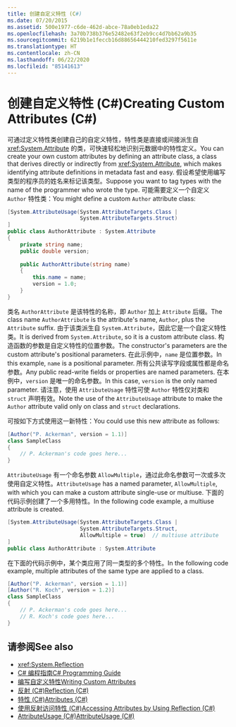```yaml
---
title: 创建自定义特性 (C#)
ms.date: 07/20/2015
ms.assetid: 500e1977-c6de-462d-abce-78a0eb1eda22
ms.openlocfilehash: 3a70b738b376e52482e63f2eb9cc4d7bb62a9b35
ms.sourcegitcommit: 6219b1e1feccb16d88656444210fed3297f5611e
ms.translationtype: HT
ms.contentlocale: zh-CN
ms.lasthandoff: 06/22/2020
ms.locfileid: "85141613"
---
```

# <a name="creating-custom-attributes-c"></a><span data-ttu-id="f768c-102">创建自定义特性 (C#)</span><span class="sxs-lookup"><span data-stu-id="f768c-102">Creating Custom Attributes (C#)</span></span>
<span data-ttu-id="f768c-103">可通过定义特性类创建自己的自定义特性，特性类是直接或间接派生自 <xref:System.Attribute> 的类，可快速轻松地识别元数据中的特性定义。</span><span class="sxs-lookup"><span data-stu-id="f768c-103">You can create your own custom attributes by defining an attribute class, a class that derives directly or indirectly from <xref:System.Attribute>, which makes identifying attribute definitions in metadata fast and easy.</span></span> <span data-ttu-id="f768c-104">假设希望使用编写类型的程序员的姓名来标记该类型。</span><span class="sxs-lookup"><span data-stu-id="f768c-104">Suppose you want to tag types with the name of the programmer who wrote the type.</span></span> <span data-ttu-id="f768c-105">可能需要定义一个自定义 `Author` 特性类：</span><span class="sxs-lookup"><span data-stu-id="f768c-105">You might define a custom `Author` attribute class:</span></span>  
  
```csharp  
[System.AttributeUsage(System.AttributeTargets.Class |  
                       System.AttributeTargets.Struct)  
]  
public class AuthorAttribute : System.Attribute  
{  
    private string name;  
    public double version;  
  
    public AuthorAttribute(string name)  
    {  
        this.name = name;  
        version = 1.0;  
    }  
}  
```  
  
 <span data-ttu-id="f768c-106">类名 `AuthorAttribute` 是该特性的名称，即 `Author` 加上 `Attribute` 后缀。</span><span class="sxs-lookup"><span data-stu-id="f768c-106">The class name `AuthorAttribute` is the attribute's name, `Author`, plus the `Attribute` suffix.</span></span> <span data-ttu-id="f768c-107">由于该类派生自 `System.Attribute`，因此它是一个自定义特性类。</span><span class="sxs-lookup"><span data-stu-id="f768c-107">It is derived from `System.Attribute`, so it is a custom attribute class.</span></span> <span data-ttu-id="f768c-108">构造函数的参数是自定义特性的位置参数。</span><span class="sxs-lookup"><span data-stu-id="f768c-108">The constructor's parameters are the custom attribute's positional parameters.</span></span> <span data-ttu-id="f768c-109">在此示例中，`name` 是位置参数。</span><span class="sxs-lookup"><span data-stu-id="f768c-109">In this example, `name` is a positional parameter.</span></span> <span data-ttu-id="f768c-110">所有公共读写字段或属性都是命名参数。</span><span class="sxs-lookup"><span data-stu-id="f768c-110">Any public read-write fields or properties are named parameters.</span></span> <span data-ttu-id="f768c-111">在本例中，`version` 是唯一的命名参数。</span><span class="sxs-lookup"><span data-stu-id="f768c-111">In this case, `version` is the only named parameter.</span></span> <span data-ttu-id="f768c-112">请注意，使用 `AttributeUsage` 特性可使 `Author` 特性仅对类和 `struct` 声明有效。</span><span class="sxs-lookup"><span data-stu-id="f768c-112">Note the use of the `AttributeUsage` attribute to make the `Author` attribute valid only on class and `struct` declarations.</span></span>  
  
 <span data-ttu-id="f768c-113">可按如下方式使用这一新特性：</span><span class="sxs-lookup"><span data-stu-id="f768c-113">You could use this new attribute as follows:</span></span>  
  
```csharp  
[Author("P. Ackerman", version = 1.1)]  
class SampleClass  
{  
    // P. Ackerman's code goes here...  
}  
```  
  
 <span data-ttu-id="f768c-114">`AttributeUsage` 有一个命名参数 `AllowMultiple`，通过此命名参数可一次或多次使用自定义特性。</span><span class="sxs-lookup"><span data-stu-id="f768c-114">`AttributeUsage` has a named parameter, `AllowMultiple`, with which you can make a custom attribute single-use or multiuse.</span></span> <span data-ttu-id="f768c-115">下面的代码示例创建了一个多用特性。</span><span class="sxs-lookup"><span data-stu-id="f768c-115">In the following code example, a multiuse attribute is created.</span></span>  
  
```csharp  
[System.AttributeUsage(System.AttributeTargets.Class |  
                       System.AttributeTargets.Struct,  
                       AllowMultiple = true)  // multiuse attribute  
]  
public class AuthorAttribute : System.Attribute  
```  
  
 <span data-ttu-id="f768c-116">在下面的代码示例中，某个类应用了同一类型的多个特性。</span><span class="sxs-lookup"><span data-stu-id="f768c-116">In the following code example, multiple attributes of the same type are applied to a class.</span></span>  
  
```csharp  
[Author("P. Ackerman", version = 1.1)]  
[Author("R. Koch", version = 1.2)]  
class SampleClass  
{  
    // P. Ackerman's code goes here...  
    // R. Koch's code goes here...  
}  
```  
  
## <a name="see-also"></a><span data-ttu-id="f768c-117">请参阅</span><span class="sxs-lookup"><span data-stu-id="f768c-117">See also</span></span>

- <xref:System.Reflection>
- [<span data-ttu-id="f768c-118">C# 编程指南</span><span class="sxs-lookup"><span data-stu-id="f768c-118">C# Programming Guide</span></span>](../../index.md)
- [<span data-ttu-id="f768c-119">编写自定义特性</span><span class="sxs-lookup"><span data-stu-id="f768c-119">Writing Custom Attributes</span></span>](../../../../standard/attributes/writing-custom-attributes.md)
- [<span data-ttu-id="f768c-120">反射 (C#)</span><span class="sxs-lookup"><span data-stu-id="f768c-120">Reflection (C#)</span></span>](../reflection.md)
- [<span data-ttu-id="f768c-121">特性 (C#)</span><span class="sxs-lookup"><span data-stu-id="f768c-121">Attributes (C#)</span></span>](./index.md)
- [<span data-ttu-id="f768c-122">使用反射访问特性 (C#)</span><span class="sxs-lookup"><span data-stu-id="f768c-122">Accessing Attributes by Using Reflection (C#)</span></span>](./accessing-attributes-by-using-reflection.md)
- [<span data-ttu-id="f768c-123">AttributeUsage (C#)</span><span class="sxs-lookup"><span data-stu-id="f768c-123">AttributeUsage (C#)</span></span>](../../../language-reference/attributes/general.md)
